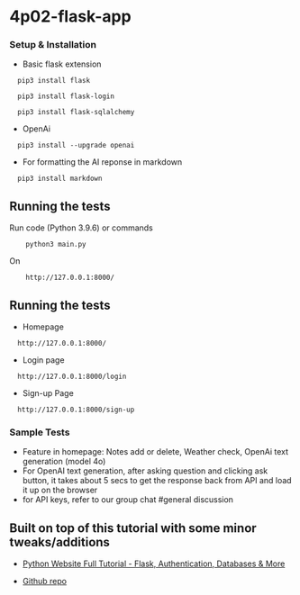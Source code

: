 # 4p02-flask-app

### Setup & Installation

- Basic flask extension

```
  pip3 install flask

  pip3 install flask-login

  pip3 install flask-sqlalchemy
```

- OpenAi

```
  pip3 install --upgrade openai
```

- For formatting the AI reponse in markdown

```
  pip3 install markdown
```

## Running the tests

Run code (Python 3.9.6) or commands

```
    python3 main.py
```

On

```
    http://127.0.0.1:8000/
```

## Running the tests

- Homepage

```
  http://127.0.0.1:8000/
```

- Login page

```
  http://127.0.0.1:8000/login
```

- Sign-up Page

```
  http://127.0.0.1:8000/sign-up
```

### Sample Tests

- Feature in homepage: Notes add or delete, Weather check, OpenAi text generation (model 4o)
- For OpenAI text generation, after asking question and clicking ask button, it takes about 5 secs to get the response back from API and load it up on the browser
- for API keys, refer to our group chat #general discussion

## Built on top of this tutorial with some minor tweaks/additions

- [Python Website Full Tutorial - Flask, Authentication, Databases & More](https://www.youtube.com/watch?v=dam0GPOAvVI&t=2317s)

- [Github repo](https://github.com/techwithtim/Flask-Web-App-Tutorial)

